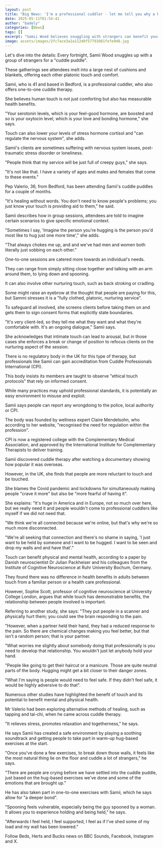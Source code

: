 ```yaml
---
layout: post
title: "Big News: 'I'm a professional cuddler - let me tell you why a hug feels so good'"
date: 2025-05-11T01:54:41
author: "badely"
categories: [News]
tags: []
excerpt: "Samii Wood believes snuggling with strangers can benefit your health."
image: assets/images/2fc7ace3a2a11248f57791081fefe948.jpg
---
```


Let's dive into the details: Every fortnight, Samii Wood snuggles up with a group of strangers for a "cuddle puddle".

These gatherings see attendees melt into a large nest of cushions and blankets, offering each other platonic touch and comfort.

Samii, who is 41 and based in Bedford, is a professional cuddler, who also offers one-to-one cuddle therapy.

She believes human touch is not just comforting but also has measurable health benefits.

"Your serotonin levels, which is your feel-good hormone, are boosted and so is your oxytocin level, which is your love and bonding hormone," she says.

Touch can also lower your levels of stress hormone cortisol and "can regulate the nervous system", she adds.

Samii's clients are sometimes suffering with nervous system issues, post-traumatic stress disorder or loneliness.

"People think that my service will be just full of creepy guys," she says.

"It's not like that. I have a variety of ages and males and females that come to these events."

Pep Valerio, 36, from Bedford, has been attending Samii's cuddle puddles for a couple of months.

"It's healing without words. You don't need to know people's problems; you just know your touch is providing aid to them," he said. 

Samii describes how in group sessions, attendees are told to imagine certain scenarios to give specific emotional context.

"Sometimes I say, 'Imagine the person you're hugging is the person you'd most like to hug just one more time'," she adds. 

"That always chokes me up, and and we've had men and women both literally just sobbing on each other."

One-to-one sessions are catered more towards an individual's needs.

They can range from simply sitting close together and talking with an arm around them, to lying down and spooning.

It can also involve other nurturing touch, such as back stroking or cradling.

Some might raise an eyebrow at the thought that people are paying for this, but Sammi stresses it is a "fully clothed, platonic, nurturing service".

To safeguard all involved, she screens clients before taking them on and gets them to sign consent forms that explicitly state boundaries.

"It's very client-led, so they tell me what they want and what they're comfortable with. It's an ongoing dialogue," Samii says.

She acknowledges that intimate touch can lead to arousal, but in those cases she enforces a break or change of position to refocus clients on the nurturing aspect of the session.

There is no regulatory body in the UK for this type of therapy, but professionals like Samii can gain accreditation from Cuddle Professionals International (CPI).

This body insists its members are taught to observe "ethical touch protocols" that rely on informed consent.

While many practices may uphold professional standards, it is potentially an easy environment to misuse and exploit.

Samii says people can report any wrongdoing to the police, local authority or CPI.

The body was founded by wellness expert Claire Mendelsohn, who according to her website, "recognised the need for regulation within the profession".

CPI is now a registered college with the Complementary Medical Association, and approved by the International Institute for Complementary Therapists to deliver training.

Samii discovered cuddle therapy after watching a documentary showing how popular it was overseas.

However, in the UK, she finds that people are more reluctant to touch and be touched.

She blames the Covid pandemic and lockdowns for simultaneously making people "crave it more" but also be "more fearful of having it".

She explains: "It's huge in America and in Europe, not so much over here, but we really need it and people wouldn't come to professional cuddlers like myself if we did not need that.

"We think we're all connected because we're online, but that's why we're so much more disconnected.

"We're all seeking that connection and there's no shame in saying, 'I just want to be held by someone and I want to be hugged. I want to be seen and drop my walls and and have that'."

Touch can benefit physical and mental health, according to a paper by Danish neuroscientist Dr Julian Packheiser and his colleagues from the Institute of Cognitive Neuroscience at Ruhr University Bochum, Germany.

They found there was no difference in health benefits in adults between touch from a familiar person or a health care professional.

However, Sophie Scott, professor of cognitive neuroscience at University College London, argues that while touch has demonstrable benefits, the relationship between people involved is important.

Referring to another study, she says: "They put people in a scanner and physically hurt them; you could see the brain responding to the pain.

"However, when a partner held their hand, they had a reduced response to the pain. So there are chemical changes making you feel better, but that isn't a random person; that is your partner.

"What worries me slightly about somebody doing that professionally is you need to develop that relationship. You wouldn't just let anybody hold your hand.

"People like going to get their haircut or a manicure. Those are quite neutral parts of the body. Hugging might get a bit closer to their danger zones.

"What I'm saying is people would need to feel safe. If they didn't feel safe, it would be highly adversive to do that".

Numerous other studies have highlighted the benefit of touch and its potential to benefit mental and physical health. 

Mr Valerio had been exploring alternative methods of healing, such as tapping and tai-chi, when he came across cuddle therapy.

"It relieves stress, promotes relaxation and togetherness," he says.

He says Samii has created a safe environment by playing a soothing soundtrack and getting people to take part in warm-up hug-based exercises at the start.

"Once you've done a few exercises, to break down those walls, it feels like the most natural thing lie on the floor and cuddle a lot of strangers," he says.

"There are people are crying before we have settled into the cuddle puddle, just based on the hug-based exercises we've done and some of the emotions that are brought up."

He has also taken part in one-to-one exercises with Samii, which he says allow for "a deeper bond".

"Spooning feels vulnerable, especially being the guy spooned by a woman. It allows you to experience holding and being held," he says.

"Afterwards I feel held, I feel supported, I feel as if I've shed some of my load and my wall has been lowered."

Follow Beds, Herts and Bucks news on BBC Sounds, Facebook, Instagram and X.


